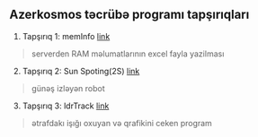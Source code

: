 ## Azerkosmos təcrübə programı tapşırıqları
1. Tapşırıq 1: memInfo [link](/memInfo/README.md)
> serverden RAM məlumatlarının excel fayla yazilması

2. Tapşırıq 2: Sun Spoting(2S) [link](/2S/README.md)
> günəş izləyən robot

3. Tapşırıq 3: ldrTrack [link]()
> ətrafdakı işığı oxuyan və qrafikini ceken program
